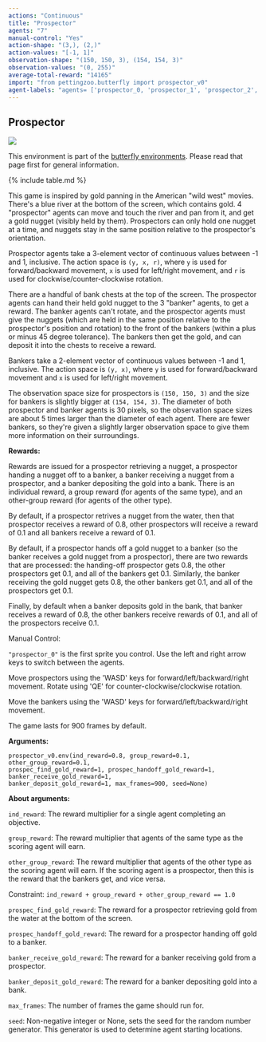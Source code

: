 ```yaml
---
actions: "Continuous"
title: "Prospector"
agents: "7"
manual-control: "Yes"
action-shape: "(3,), (2,)"
action-values: "[-1, 1]"
observation-shape: "(150, 150, 3), (154, 154, 3)"
observation-values: "(0, 255)"
average-total-reward: "14165"
import: "from pettingzoo.butterfly import prospector_v0"
agent-labels: "agents= ['prospector_0, 'prospector_1', 'prospector_2', 'prospector_3', 'banker_0', 'banker_1', 'banker_2']"
---
```


## Prospector

<div class="floatright" markdown="1">

![](butterfly_prospector.gif)

This environment is part of the [butterfly environments](../butterfly). Please read that page first for general information.

{% include table.md %}

</div>



This game is inspired by gold panning in the American "wild west" movies. There's a blue river at
the bottom of the screen, which contains gold. 4 "prospector" agents can move and touch the river
and pan from it, and get a gold nugget (visibly held by them). Prospectors can
only hold one nugget at a time, and nuggets stay in the same position relative to the prospector's
orientation.

Prospector agents take a 3-element vector of continuous values between -1 and 1, inclusive.
The action space is `(y, x, r)`, where `y` is used for forward/backward movement,
`x` is used for left/right movement, and `r` is used for clockwise/counter-clockwise rotation.

There are a handful of bank chests at the top of the screen. The prospector agents can hand their
held gold nugget to the 3 "banker" agents, to get a reward. The banker agents can't rotate,
and the prospector agents must give the nuggets (which are held in the same
position relative to the prospector's position and rotation) to the
front of the bankers (within a plus or minus 45 degree tolerance).
The bankers then get the gold, and can deposit it into the chests to receive a reward.

Bankers take a 2-element vector of continuous values between -1 and 1, inclusive.
The action space is `(y, x)`, where
`y` is used for forward/backward movement and `x` is used for left/right movement.

The observation space size for prospectors
is `(150, 150, 3)` and the size for
bankers is slightly bigger at
`(154, 154, 3)`. The diameter of both
prospector and banker agents is 30 pixels, so
the observation space sizes are about 5 times larger
than the diameter of each agent. There are fewer
bankers, so they're given a slightly
larger observation space to give them more
information on their surroundings.

**Rewards:**

Rewards are issued for a prospector retrieving a nugget, a prospector handing
a nugget off to a banker, a banker receiving a nugget from a prospector,
and a banker depositing the gold into a bank. There is
an individual reward, a group reward (for agents of the same type), and
an other-group reward (for agents of the other type).

By default, if a prospector retrives a nugget from the water, then
that prospector receives a reward of
0.8, other
prospectors will
receive a reward of 0.1 and
all bankers receive a reward of
0.1.

By default, if a prospector
hands off a gold nugget to a banker (so the banker receives a gold nugget
from a prospector), there are two rewards that are processed:
the handing-off prospector gets 0.8,
the other prospectors get 0.1, and
all of the bankers get 0.1.
Similarly, the banker receiving the gold nugget gets
0.8, the other bankers
get 0.1, and
all of the prospectors get
0.1.

Finally, by default when a banker deposits gold in the bank,
that banker receives a reward of
0.8, the other bankers
receive rewards of 0.1, and
all of the prospectors receive
0.1.

Manual Control:

`"prospector_0"` is the first sprite you control. Use the left and
right arrow keys to switch between the agents.

Move prospectors using the 'WASD' keys for forward/left/backward/right movement.
Rotate using 'QE' for counter-clockwise/clockwise rotation.

Move the bankers using the 'WASD' keys for forward/left/backward/right movement.

The game lasts for 900 frames by default.

**Arguments:**

```
prospector_v0.env(ind_reward=0.8, group_reward=0.1, other_group_reward=0.1,
prospec_find_gold_reward=1, prospec_handoff_gold_reward=1, banker_receive_gold_reward=1,
banker_deposit_gold_reward=1, max_frames=900, seed=None)
```

**About arguments:**

`ind_reward`: The reward multiplier for a single agent completing an objective.

`group_reward`: The reward multiplier that agents of the same type
as the scoring agent will earn.

`other_group_reward`: The reward multiplier that agents of the other type
as the scoring agent will earn. If the scoring agent is a prospector,
then this is the reward that the bankers get, and vice versa.

Constraint: `ind_reward + group_reward + other_group_reward == 1.0`

`prospec_find_gold_reward`: The reward for a prospector
retrieving gold from the water at the bottom of the screen.

`prospec_handoff_gold_reward`: The reward for a prospector
handing off gold to a banker.

`banker_receive_gold_reward`: The reward for a banker receiving
gold from a prospector.

`banker_deposit_gold_reward`: The reward for a banker depositing
gold into a bank.

`max_frames`: The number of frames the game should run for.

`seed`: Non-negative integer or None, sets the seed for the random
number generator. This generator is used to determine
agent starting locations.
